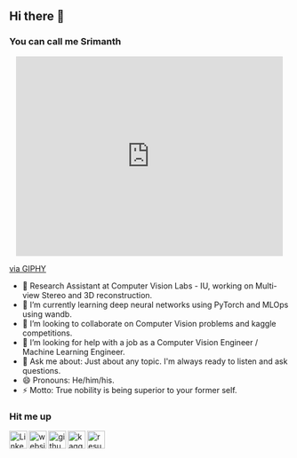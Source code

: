 ## Hi there 👋
### You can call me Srimanth

<p align="center">
<iframe src="https://giphy.com/embed/xUA7bdpLxQhsSQdyog" width="480" height="360" frameBorder="0" class="giphy-embed" allowFullScreen></iframe><p><a href="https://giphy.com/gifs/night-programming-programmer-xUA7bdpLxQhsSQdyog">via GIPHY</a></p>
</p>

- 🌱 Research Assistant at Computer Vision Labs - IU, working on Multi-view Stereo and 3D reconstruction.
- 🔭 I’m currently learning deep neural networks using PyTorch and MLOps using wandb.
- 👯 I’m looking to collaborate on Computer Vision problems and kaggle competitions.
- 🤔 I’m looking for help with a job as a Computer Vision Engineer / Machine Learning Engineer.
- 💬 Ask me about: Just about any topic. I'm always ready to listen and ask questions.
- 😄 Pronouns: He/him/his.
- ⚡ Motto: True nobility is being superior to your former self.

### Hit me up

<a href="https://www.linkedin.com/in/asrimanth/">
    <img align="left" alt="LinkedIn" src="https://cdn.jsdelivr.net/gh/devicons/devicon/icons/linkedin/linkedin-original.svg" width="32px"/>
</a>
<a href="https://mlzealot.github.io/">
    <img align="left" alt="website" src="https://cdn.jsdelivr.net/gh/devicons/devicon/icons/chrome/chrome-original.svg" width="32px"/>
</a>
<a href="https://github.com/asrimanth">
    <img align="left" alt="github" src="https://www.svgrepo.com/show/416517/code-github-hosting.svg" width="32px"/>
</a>
<a href="https://www.kaggle.com/srimanth98">
    <img align="left" alt="kaggle" src="https://cdn.jsdelivr.net/gh/devicons/devicon/icons/kaggle/kaggle-original.svg" width="32px"/>
</a>
<a href="https://github.com/mlzealot/mlzealot.github.io/blob/main/src/assets/Resume_DS_2022.pdf">
    <img align="left" alt="resume" src="https://www.svgrepo.com/show/397165/page-facing-up.svg" width="32px"/>
</a>
<br />
<br />
